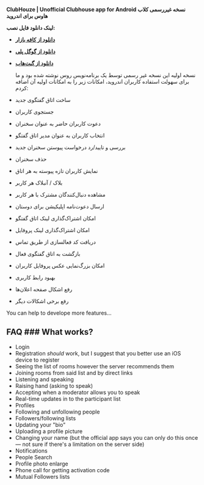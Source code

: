 
  
**ClubHouze | Unofficial Clubhouse app for Android
نسخه غیررسمی کلاب هاوس برای اندروید**  
  
**لینک دانلود فایل نصب:**
- **[دانلود از کافه بازار](https://cafebazaar.ir/app/ir.miladnouri.houseclub)**
- **[دانلود از گوگل پلی ](https://play.google.com/store/apps/details?id=ir.miladnouri.houseclub)**
- **[دانلود از گیت‌هاب](https://github.com/miladnouri/Houseclub/releases/download/1.2.0/ClubHouze.apk)**  
    
    
    نسخه اولیه این نسخه غیر رسمی توسط یک برنامه‌نویس روس نوشته شده بود و ما برای سهولت استفاده کاربران اندروید، امکانات زیر را به امکانات اولیه آن اضافه کردم:  
  

-   ساخت اتاق گفتگوی جدید  
-   جستجوی کاربران  
-   دعوت کاربران حاضر به عنوان سخنران  
-   انتخاب کاربران به عنوان مدیر اتاق گفتگو  
-   بررسی و تایید/رد درخواست پیوستن سخنران جدید  
-   حذف سخنران  
-   نمایش کاربران تازه پیوسته به هر اتاق  
-   بلاک / آنبلاک هر کاربر
-   مشاهده دنبال‌کنندگان مشترک با هر کاربر  
-   ارسال دعوت‌نامه اپلیکیشن برای دوستان  
-   امکان اشتراک‌گذاری لینک اتاق گفتگو  
-   امکان اشتراک‌گذاری لینک پروفایل  
-   دریافت کد فعالسازی از طریق تماس  
-   بازگشت به اتاق گفتگوی فعال  
-   امکان بزرگ‌نمایی عکس پروفایل کاربران  
-   بهبود رابط کاربری  
-   رفع اشکال صفحه اعلان‌ها  
-   رفع برخی اشکالات دیگر

  
  
You can help to develope more features...  
  
## FAQ ### What works? 
* Login    
* Registration *should* work, but I suggest that you better use an iOS device to register    
* Seeing the list of rooms however the server recommends them    
* Joining rooms from said list and by direct links    
* Listening and speaking    
* Raising hand (asking to speak)    
* Accepting when a moderator allows you to speak    
* Real-time updates in to the participant list    
* Profiles    
* Following and unfollowing people    
* Followers/following lists    
* Updating your "bio"    
* Uploading a profile picture    
* Changing your name (but the official app says you can only do this once — not sure if there's a limitation on the server side)    
* Notifications    
* People Search    
* Profile photo enlarge    
* Phone call for getting activation code    
* Mutual Followers lists  
